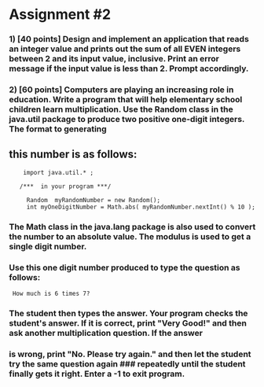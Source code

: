 # Assignment #2



### 1) [40 points] Design and implement an application that reads an integer value and prints out the sum of all EVEN integers between 2 and its input value, inclusive. Print an error message if the input value is less than 2.  Prompt accordingly.

### 2) [60 points] Computers are playing an increasing role in education.  Write a program that will help elementary school children learn multiplication.  Use the Random class in the java.util package to produce two positive one-digit integers.  The format to generating
## this number is as follows:

```
    import java.util.* ;

   /***  in your program ***/
     
     Random  myRandomNumber = new Random();
     int myOneDigitNumber = Math.abs( myRandomNumber.nextInt() % 10 );
```

### The Math class in the java.lang package is also used to convert the number to an absolute value.  The modulus is used to get a single digit number.

### Use this one digit number produced to type the question as follows:

     How much is 6 times 7?

### The student then types the answer.  Your program checks the student's answer.  If it is correct, print "Very Good!" and then ask another multiplication question.  If the answer
### is wrong, print "No.  Please try again." and then let the student try the same question again ### repeatedly until the student finally gets it right.  Enter a -1 to exit program.
